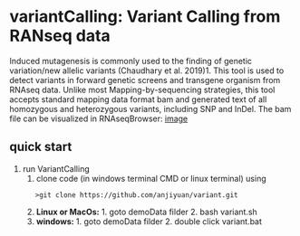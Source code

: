 # variantCalling: Variant Calling from RANseq data

Induced mutagenesis is commonly used to the finding of genetic variation/new allelic variants (Chaudhary et al. 2019)1. This tool is used to detect variants in forward genetic screens and transgene organism from RNAseq data. Unlike most Mapping-by-sequencing strategies, this tool accepts standard mapping data format bam and generated text of all homozygous and heterozygous variants, including SNP and InDel. The bam file can be visualized in RNAseqBrowser:
[image](image/RNAseqBrowser.png)
## quick start
1. run VariantCalling
    1. clone code (in windows terminal CMD or linux terminal) using 
    ```console
       >git clone https://github.com/anjiyuan/variant.git
    ```
    2. **Linux or MacOs:** 1. goto demoData filder 2. bash variant.sh
    3. **windows:** 1. goto demoData filder 2. double click variant.bat


